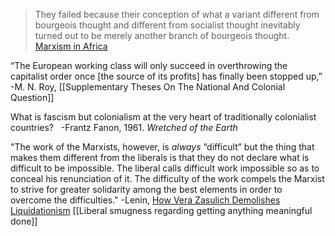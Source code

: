 >They failed because their conception of what a variant different from bourgeois thought and different from socialist thought inevitably turned out to be merely another branch of bourgeois thought.
[Marxism in Africa](https://redsails.org/marxism-in-africa/)

“The European working class will only succeed in overthrowing the capitalist order once [the source of its profits] has finally been stopped up,”
-M. N. Roy, [[Supplementary Theses On The National And Colonial Question]]

What is fascism but colonialism at the very heart of traditionally colonialist countries?   
-Frantz Fanon, 1961. _Wretched of the Earth_

"The work of the Marxists, however, is _always_ “difficult” but the thing that makes them different from the liberals is that they do not declare what is difficult to be impossible. The liberal calls difficult work impossible so as to conceal his renunciation of it. The difficulty of the work compels the Marxist to strive for greater solidarity among the best elements in order to overcome the difficulties."
-Lenin, [How Vera Zasulich Demolishes Liquidationism](https://www.marxists.org/archive/lenin/works/1913/sep/30.htm)
[[Liberal smugness regarding getting anything meaningful done]]
